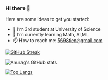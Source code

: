 ### Hi there 👋



Here are some ideas to get you started:

- 🔭 I’m 3rd student at University of Science
- 🌱 I’m currently learning Math, AI,ML
- 📫 How to reach me: 5698tien@gmail.com

[![GitHub Streak](http://github-readme-streak-stats.herokuapp.com?user=mtien314&theme=radical)](https://git.io/streak-stats)

![Anurag's GitHub stats](https://github-readme-stats.vercel.app/api?username=mtien314&show_icons=true&theme=radical)


[![Top Langs](https://github-readme-stats.vercel.app/api/top-langs/?username=mtien314&hide_progress=true)](https://github.com/anuraghazra/github-readme-stats)

